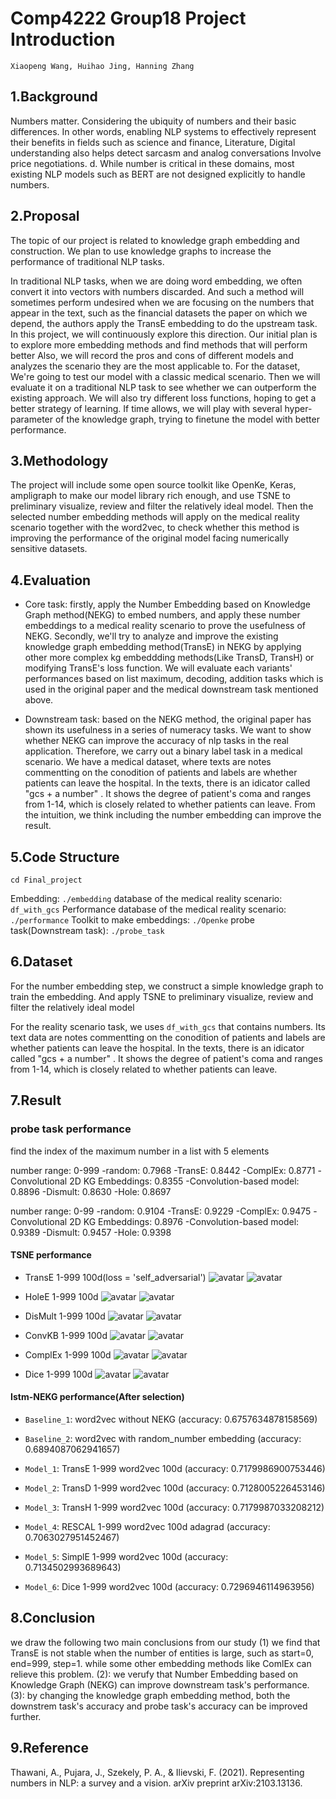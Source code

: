# Comp4222 Group18 Project Introduction

`Xiaopeng Wang, Huihao Jing, Hanning Zhang`

## 1.Background

Numbers matter. Considering the ubiquity of numbers and their basic differences. In other words, enabling NLP systems to effectively represent their benefits in fields such as science and finance, Literature, Digital understanding also helps detect sarcasm and analog conversations Involve price negotiations. d. While number is critical in these domains, most existing NLP models such as BERT are not designed explicitly to handle numbers.

## 2.Proposal

The topic of our project is related to knowledge graph embedding and construction. We plan to use knowledge graphs to increase the performance of traditional NLP tasks.

In traditional NLP tasks, when we are doing word embedding, we often convert it into vectors with numbers discarded. And such a method will sometimes perform undesired when we are focusing on the numbers that appear in the text, such as the financial datasets the paper on which we depend, the authors apply the TransE embedding to do the upstream task. In this project, we will continuously explore this direction. Our initial plan is to explore more embedding methods and find methods that will perform better Also, we will record the pros and cons of different models and analyzes the scenario they are the most applicable to. For the dataset, We're going to test our model with a classic medical scenario. Then we will evaluate it on a traditional NLP task to see whether we can outperform the existing approach. We will also try different loss functions, hoping to get a better strategy of learning. If time allows, we will play with several hyper-parameter of the knowledge graph, trying to finetune the model with better performance.

## 3.Methodology

The project will include some open source toolkit like OpenKe, Keras, ampligraph to make our model library rich enough, and use TSNE to preliminary visualize, review and filter the relatively ideal model. Then the selected number embedding methods will apply on the medical reality scenario together with the word2vec, to check whether this method is improving the performance of the original model facing numerically sensitive datasets.

## 4.Evaluation

- Core task: firstly, apply the Number Embedding based on Knowledge Graph method(NEKG) to embed numbers, and apply these number embeddings to a medical reality scenario to prove the usefulness of NEKG. Secondly, we'll try to analyze and  improve the existing knowledge graph embedding method(TransE) in NEKG by applying other more complex kg embeddding methods(Like TransD, TransH) or modifying TransE's loss function. We will evaluate each variants' performances based on list maximum, decoding, addition tasks which is used in the original paper and the medical downstream task mentioned above.

- Downstream task: based on the NEKG method, the original paper has shown its usefulness in a series of numeracy tasks. We want to show whether NEKG can improve the accuracy of nlp tasks in the real application. Therefore, we carry out a binary label task in a medical scenario. We have a medical dataset, where texts are notes commentting on the conodition of patients and labels are whether patients can leave the hospital. In the texts, there is an idicator called "gcs + a number" . It shows the degree of patient's coma and ranges from 1-14, which is closely related to whether patients can leave. From the intuition, we think including the number embedding can improve the result.

## 5.Code Structure

```
cd Final_project
```

Embedding: `./embedding`
database of the medical reality scenario: `df_with_gcs`
Performance database of the medical reality scenario: `./performance`
Toolkit to make embeddings: `./Openke`
probe task(Downstream task): `./probe_task`

## 6.Dataset

For the number embedding step, we construct a simple knowledge graph to train the embedding. And apply TSNE to preliminary visualize, review and filter the relatively ideal model

For the reality scenario task, we uses `df_with_gcs` that contains numbers. Its text data are notes commentting on the conodition of patients and labels are whether patients can leave the hospital. In the texts, there is an idicator called "gcs + a number" . It shows the degree of patient's coma and ranges from 1-14, which is closely related to whether patients can leave.

## 7.Result

### probe task performance
find the index of the maximum number in a list with 5 elements

number range: 0-999
-random: 0.7968
-TransE: 0.8442
-ComplEx: 0.8771
-Convolutional 2D KG Embeddings: 0.8355
-Convolution-based model: 0.8896
-Dismult: 0.8630
-Hole: 0.8697

number range: 0-99
-random: 0.9104
-TransE: 0.9229
-ComplEx: 0.9475
-Convolutional 2D KG Embeddings: 0.8976
-Convolution-based model: 0.9389
-Dismult: 0.9457
-Hole: 0.9398

#### TSNE performance

- TransE 1-999 100d(loss = 'self_adversarial')
![avatar](./Assets/TransE_2d_1-999_100d_self_adversarial.png)
![avatar](./Assets/TransE_3d_1-999_100d_self_adversarial.png)

- HoleE 1-999 100d
![avatar](./Assets/HoleE_2d_1-999_100d.png)
![avatar](./Assets/HoleE_3d_1-999_100d.png)

- DisMult 1-999 100d
![avatar](./Assets/DisMult_2d_1-999_100d_self_adversarial.png)
![avatar](./Assets/DisMult_3d_1-999_100d_self_adversarial.png)

- ConvKB 1-999 100d
![avatar](./Assets/ConvKB_2d_1-999_100d.png)
![avatar](./Assets/ConvKB_3d_1-999_100d.png)

- ComplEx 1-999 100d
![avatar](./Assets/ComplEx_2d_1-999_100d_self_adversarial.png)
![avatar](./Assets/ComplEx_3d_1-999_100d_self_adversarial.png)

- Dice 1-999 100d
![avatar](./Assets/Dice_2d_1-999_100d_.png)
![avatar](./Assets/Dice_3d_1-999_100d_.png)

#### Istm-NEKG performance(After selection)

- `Baseline_1`: word2vec without NEKG (accuracy: 0.6757634878158569)

- `Baseline_2`: word2vec with random_number embedding (accuracy: 0.6894087062941657)

- `Model_1`: TransE 1-999 word2vec 100d (accuracy: 0.7179986900753446)

- `Model_2`: TransD 1-999 word2vec 100d (accuracy: 0.7128005226453146)

- `Model_3`: TransH 1-999 word2vec 100d (accuracy: 0.7179987033208212)

- `Model_4`: RESCAL 1-999 word2vec 100d adagrad (accuracy: 0.7063027951452467)

- `Model_5`: SimplE 1-999 word2vec 100d (accuracy: 0.7134502993689643)

- `Model_6`: Dice 1-999 word2vec 100d (accuracy: 0.7296946114963956)

## 8.Conclusion

we draw the following two main conclusions from our study  (1) we find that TransE is not stable when the number of entities is large, such as start=0, end=999, step=1. while some other embedding methods like ComlEx can relieve this problem. (2): we verufy that Number Embedding based on Knowledge Graph (NEKG) can improve downstream task's performance. (3): by changing the knowledge graph embedding method, both the downstrem task's accuracy and probe task's accuracy can be improved further.


## 9.Reference

Thawani, A., Pujara, J., Szekely, P. A., & Ilievski, F. (2021). Representing numbers in NLP: a survey and a vision. arXiv preprint arXiv:2103.13136.